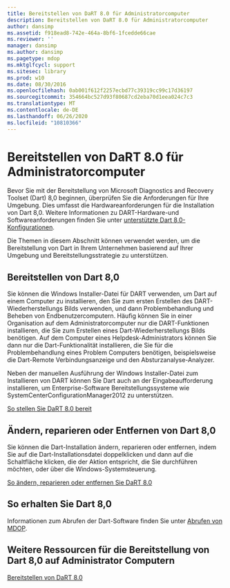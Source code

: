 ```yaml
---
title: Bereitstellen von DaRT 8.0 für Administratorcomputer
description: Bereitstellen von DaRT 8.0 für Administratorcomputer
author: dansimp
ms.assetid: f918ead8-742e-464a-8bf6-1fcedde66cae
ms.reviewer: ''
manager: dansimp
ms.author: dansimp
ms.pagetype: mdop
ms.mktglfcycl: support
ms.sitesec: library
ms.prod: w10
ms.date: 08/30/2016
ms.openlocfilehash: 0ab001f612f2257ecbd77c39319cc99c17d36197
ms.sourcegitcommit: 354664bc527d93f80687cd2eba70d1eea024c7c3
ms.translationtype: MT
ms.contentlocale: de-DE
ms.lasthandoff: 06/26/2020
ms.locfileid: "10810366"
---
```

# Bereitstellen von DaRT 8.0 für Administratorcomputer


Bevor Sie mit der Bereitstellung von Microsoft Diagnostics and Recovery Toolset (Dart) 8,0 beginnen, überprüfen Sie die Anforderungen für Ihre Umgebung. Dies umfasst die Hardwareanforderungen für die Installation von Dart 8,0. Weitere Informationen zu DART-Hardware-und Softwareanforderungen finden Sie unter [unterstützte Dart 8,0-Konfigurationen](dart-80-supported-configurations-dart-8.md).

Die Themen in diesem Abschnitt können verwendet werden, um die Bereitstellung von Dart in Ihrem Unternehmen basierend auf Ihrer Umgebung und Bereitstellungsstrategie zu unterstützen.

## Bereitstellen von Dart 8,0


Sie können die Windows Installer-Datei für DART verwenden, um Dart auf einem Computer zu installieren, den Sie zum ersten Erstellen des DART-Wiederherstellungs Bilds verwenden, und dann Problembehandlung und Beheben von Endbenutzercomputern. Häufig können Sie in einer Organisation auf dem Administratorcomputer nur die DART-Funktionen installieren, die Sie zum Erstellen eines Dart-Wiederherstellungs Bilds benötigen. Auf dem Computer eines Helpdesk-Administrators können Sie dann nur die Dart-Funktionalität installieren, die Sie für die Problembehandlung eines Problem Computers benötigen, beispielsweise die Dart-Remote Verbindungsanzeige und den Absturzanalyse-Analyzer.

Neben der manuellen Ausführung der Windows Installer-Datei zum Installieren von DART können Sie Dart auch an der Eingabeaufforderung installieren, um Enterprise-Software Bereitstellungssysteme wie SystemCenterConfigurationManager2012 zu unterstützen.

[So stellen Sie DaRT 8.0 bereit](how-to-deploy-dart-80-dart-8.md)

## Ändern, reparieren oder Entfernen von Dart 8,0


Sie können die Dart-Installation ändern, reparieren oder entfernen, indem Sie auf die Dart-Installationsdatei doppelklicken und dann auf die Schaltfläche klicken, die der Aktion entspricht, die Sie durchführen möchten, oder über die Windows-Systemsteuerung.

[So ändern, reparieren oder entfernen Sie DaRT 8.0](how-to-change-repair-or-remove-dart-80-dart-8.md)

## So erhalten Sie Dart 8,0


Informationen zum Abrufen der Dart-Software finden Sie unter [Abrufen von MDOP](https://go.microsoft.com/fwlink/?LinkId=322049).

## Weitere Ressourcen für die Bereitstellung von Dart 8,0 auf Administrator Computern


[Bereitstellen von DaRT 8.0](deploying-dart-80-dart-8.md)

 

 





